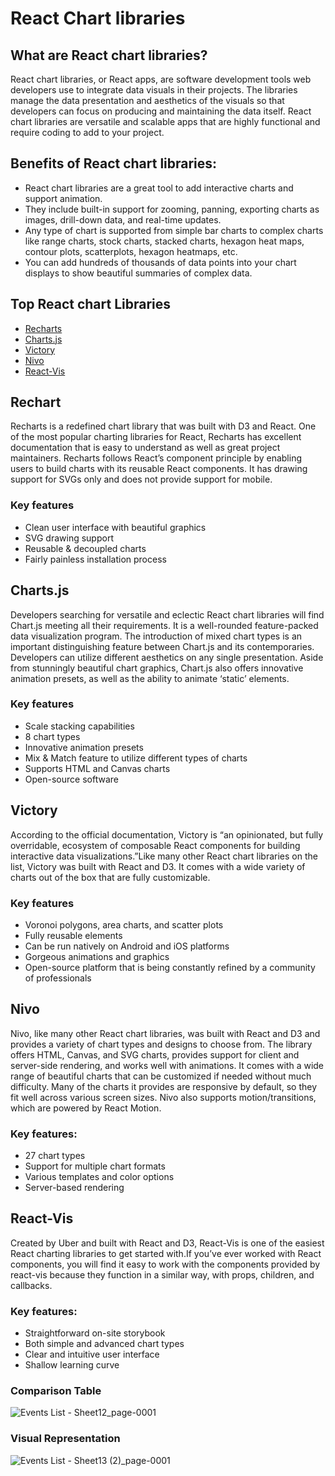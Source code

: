 # React Chart libraries

## What are React chart libraries?
React chart libraries, or React apps, are software development tools web developers use to integrate data visuals in their projects. The libraries manage the data presentation and aesthetics of the visuals so that developers can focus on producing and maintaining the data itself. React chart libraries are versatile and scalable apps that are highly functional and require coding to add to your project.

## Benefits of React chart libraries:
- React chart libraries are a great tool to add interactive charts and support animation.
- They include built-in support for zooming, panning, exporting charts as images, drill-down data, and real-time updates.
- Any type of chart is supported from simple bar charts to complex charts like range charts, stock charts, stacked charts, hexagon heat maps, contour plots, scatterplots, hexagon heatmaps, etc.
- You can add hundreds of thousands of data points into your chart displays to show beautiful summaries of complex data.

## Top React chart Libraries
- [Recharts](https://recharts.org/en-US/)
- [Charts.js](https://www.chartjs.org/)
- [Victory](https://formidable.com/)
- [Nivo](https://nivo.rocks/components/)
- [React-Vis](https://uber.github.io/react-vis/)


## Rechart
Recharts is a redefined chart library that was built with D3 and React. One of the most popular charting libraries for React, Recharts has excellent documentation that is easy to understand as well as great project maintainers. Recharts follows React’s component principle by enabling users to build charts with its reusable React components. It has drawing support for SVGs only and does not provide support for mobile.

### Key features
- Clean user interface with beautiful graphics
- SVG drawing support
- Reusable & decoupled charts
- Fairly painless installation process

## Charts.js
Developers searching for versatile and eclectic React chart libraries will find Chart.js meeting all their requirements. It is a well-rounded feature-packed data visualization program. The introduction of mixed chart types is an important distinguishing feature between Chart.js and its contemporaries. Developers can utilize different aesthetics on any single presentation. Aside from stunningly beautiful chart graphics, Chart.js also offers innovative animation presets, as well as the ability to animate ‘static’ elements.

### Key features
- Scale stacking capabilities
- 8 chart types
- Innovative animation presets
- Mix & Match feature to utilize different types of charts
- Supports HTML and Canvas charts
- Open-source software

## Victory 
According to the official documentation, Victory is “an opinionated, but fully overridable, ecosystem of composable React components for building interactive data visualizations.”Like many other React chart libraries on the list, Victory was built with React and D3. It comes with a wide variety of charts out of the box that are fully customizable.

### Key features
- Voronoi polygons, area charts, and scatter plots
- Fully reusable elements
- Can be run natively on Android and iOS platforms
- Gorgeous animations and graphics
- Open-source platform that is being constantly refined by a community of professionals

## Nivo
Nivo, like many other React chart libraries, was built with React and D3 and provides a variety of chart types and designs to choose from. The library offers HTML, Canvas, and SVG charts, provides support for client and server-side rendering, and works well with animations. It comes with a wide range of beautiful charts that can be customized if needed without much difficulty. Many of the charts it provides are responsive by default, so they fit well across various screen sizes. Nivo also supports motion/transitions, which are powered by React Motion.

### Key features:
- 27 chart types
- Support for multiple chart formats
- Various templates and color options
- Server-based rendering

## React-Vis
Created by Uber and built with React and D3, React-Vis is one of the easiest React charting libraries to get started with.If you’ve ever worked with React components, you will find it easy to work with the components provided by react-vis because they function in a similar way, with props, children, and callbacks.

### Key features:
- Straightforward on-site storybook
- Both simple and advanced chart types
- Clear and intuitive user interface
- Shallow learning curve


### Comparison Table
![Events List - Sheet12_page-0001](https://user-images.githubusercontent.com/66643168/182231431-13f1c95d-c60f-4869-89cc-ab0a3474751e.jpg)


### Visual Representation
![Events List - Sheet13 (2)_page-0001](https://user-images.githubusercontent.com/66643168/182231597-37e7c0ef-71a7-4092-9403-81c8000289b6.jpg)

